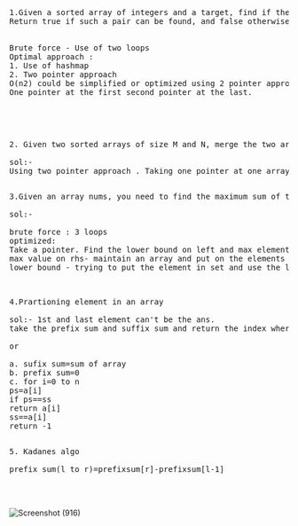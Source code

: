 <pre>
1.Given a sorted array of integers and a target, find if there’s a pair of elements that add up to the target. 
Return true if such a pair can be found, and false otherwise.


Brute force - Use of two loops
Optimal approach :
1. Use of hashmap
2. Two pointer approach
O(n2) could be simplified or optimized using 2 pointer approach to O(n) so we should always try it.
One pointer at the first second pointer at the last.



</pre>

<pre>

2. Given two sorted arrays of size M and N, merge the two arrays and return the final array, sorted.

sol:-
Using two pointer approach . Taking one pointer at one array second pointer on another and ding mergea sort on them .
</pre>

<pre>

3.Given an array nums, you need to find the maximum sum of triplet (nums[i] + nums[j] + nums[k]) such that 0 <= i < j < k and nums[i] < nums[j] < nums[k]. If no such triplet exists print 0.

sol:-

brute force : 3 loops
optimized:
Take a pointer. Find the lower bound on left and max element in right. 
max value on rhs- maintain an array and put on the elements larger 
lower bound - trying to put the element in set and use the lower bound

</pre>
<pre>

4.Prartioning element in an array

sol:- 1st and last element can't be the ans.
take the prefix sum and suffix sum and return the index where both the values are equal.

or

a. sufix sum=sum of array
b. prefix sum=0
c. for i=0 to n
ps=a[i]
if ps==ss
return a[i]
ss==a[i]
return -1

</pre>

<pre>
5. Kadanes algo 

prefix sum(l to r)=prefixsum[r]-prefixsum[l-1]



</pre>
![Screenshot (916)](https://user-images.githubusercontent.com/65703138/149615203-bc713d53-16d9-4eb8-ab9b-e18c5ed276a4.png)

